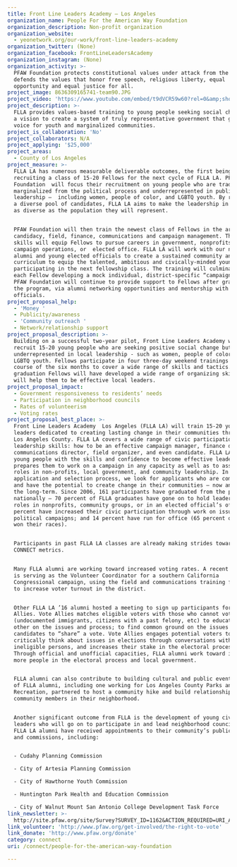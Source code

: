 ```yaml
---
title: Front Line Leaders Academy – Los Angeles
organization_name: People For the American Way Foundation
organization_description: Non-profit organization
organization_website:
  - yeonetwork.org/our-work/front-line-leaders-academy
organization_twitter: (None)
organization_facebook: FrontLineLeadersAcademy
organization_instagram: (None)
organization_activity: >-
  PFAW Foundation protects constitutional values under attack from the Right and
  defends the values that honor free speech, religious liberty, equal
  opportunity and equal justice for all.
project_image: 8636309165741-team90.JPG
project_video: 'https://www.youtube.com/embed/t9dVCR59w60?rel=0&amp;showinfo=0'
project_description: >-
  FLLA provides values-based training to young people seeking social change with
  a vision to create a system of truly representative government that gives
  voice for youth and marginalized communities.
project_is_collaboration: 'No'
project_collaborators: N/A
project_applying: '$25,000'
project_areas:
  - County of Los Angeles
project_measure: >-
  FLLA LA has numerous measurable deliverable outcomes, the first being
  recruiting a class of 15-20 Fellows for the next cycle of FLLA LA. PFAW
  Foundation  will focus their recruitment on young people who are traditionally
  marginalized from the political process and underrepresented in public
  leadership –  including women, people of color, and LGBTQ youth. By recruiting
  a diverse pool of candidates, FLLA LA aims to make the leadership in LA County
  as diverse as the population they will represent. 


  PFAW Foundation will then train the newest class of Fellows in the areas of
  candidacy, field, finance, communications and campaign management. These
  skills will equip Fellows to pursue careers in government, nonprofits,
  campaign operations, or  elected office. FLLA LA will work with our network of
  alumni and young elected officials to create a sustained community and
  curriculum to equip the talented, ambitious and civically-minded young people
  participating in the next fellowship class. The training will culminate with
  each Fellow developing a mock individual, district-specific “campaign” plan.
  PFAW Foundation will continue to provide support to Fellows after graduating
  the program, via alumni networking opportunities and mentorship with elected
  officials.
project_proposal_help:
  - 'Money '
  - Publicity/awareness
  - 'Community outreach '
  - Network/relationship support
project_proposal_description: >-
  Building on a successful two-year pilot, Front Line Leaders Academy will
  recruit 15-20 young people who are seeking positive social change but are
  underrepresented in local leadership - such as women, people of color, and
  LGBTQ youth. Fellows participate in four three-day weekend trainings over the
  course of the six months to cover a wide range of skills and tactics. By
  graduation Fellows will have developed a wide range of organizing skills that
  will help them to be effective local leaders.
project_proposal_impact:
  - Government responsiveness to residents’ needs
  - Participation in neighborhood councils
  - Rates of volunteerism
  - Voting rates
project_proposal_best_place: >-
  Front Line Leaders Academy  Los Angeles (FLLA LA) will train 15-20 young
  leaders dedicated to creating lasting change in their communities throughout
  Los Angeles County. FLLA LA covers a wide range of civic participation
  leadership skills: how to be an effective campaign manager, finance director,
  communications director, field organizer, and even candidate. FLLA LA equips
  young people with the skills and confidence to become effective leaders, and
  prepares them to work on a campaign in any capacity as well as to assume key
  roles in non-profits, local government, and community leadership. In the
  application and selection process, we look for applicants who are committed
  and have the potential to create change in their communities – now and over
  the long-term. Since 2006, 161 participants have graduated from the program
  nationally – 70 percent of FLLA graduates have gone on to hold leadership
  roles in nonprofits, community groups, or in an elected official’s office; 70
  percent have increased their civic participation through work on issue or
  political campaigns; and 14 percent have run for office (65 percent of these
  won their races).


  Participants in past FLLA LA classes are already making strides toward many
  CONNECT metrics.


  Many FLLA alumni are working toward increased voting rates. A recent FLLA alum
  is serving as the Volunteer Coordinator for a southern California
  Congressional campaign, using the field and communications training from FLLA
  to increase voter turnout in the district.


  Other FLLA LA ’16 alumni hosted a meeting to sign up participants for Vote
  Allies. Vote Allies matches eligible voters with those who cannot vote
  (undocumented immigrants, citizens with a past felony, etc) to educate each
  other on the issues and process; to find common ground on the issues and
  candidates to “share” a vote. Vote Allies engages potential voters to
  critically think about issues in elections through conversations with
  ineligible persons, and increases their stake in the electoral process. 
  Through official and unofficial capacities, FLLA alumni work toward involving
  more people in the electoral process and local government.


  FLLA alumni can also contribute to building cultural and public events. A pair
  of FLLA alumni, including one working for Los Angeles County Parks and
  Recreation, partnered to host a community hike and build relationships with
  community members in their neighborhood. 


  Another significant outcome from FLLA is the development of young civic
  leaders who will go on to participate in and lead neighborhood councils. Five
  FLLA LA alumni have received appointments to their community’s public boards
  and commissions, including:


  - Cudahy Planning Commission

  - City of Artesia Planning Commission

  - City of Hawthorne Youth Commission

  - Huntington Park Health and Education Commission

  - City of Walnut Mount San Antonio College Development Task Force
link_newsletter: >-
  http://site.pfaw.org/site/Survey?SURVEY_ID=1162&ACTION_REQUIRED=URI_ACTION_USER_REQUESTS
link_volunteer: 'http://www.pfaw.org/get-involved/the-right-to-vote'
link_donate: 'http://www.pfaw.org/donate'
category: connect
uri: /connect/people-for-the-american-way-foundation

---
```

